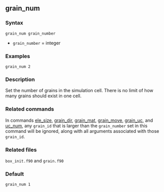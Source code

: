 ## grain_num

### Syntax

	grain_num grain_number

* `grain_number` = integer

### Examples

	grain_num 2

### Description

Set the number of grains in the simulation cell. There is no limit of how many grains should exist in one cell.

### Related commands

In commands [ele_size](ele_size.md), [grain_dir](grain_dir.md), [grain_mat](grain_mat.md), [grain_move](grain_move.md), [grain_uc](grain_uc.md), and [uc_num](uc_num.md), any `grain_id` that is larger than the `grain_number` set in this command will be ignored, along with all arguments associated with those `grain_id`.

### Related files

`box_init.f90` and `grain.f90`

### Default

	grain_num 1